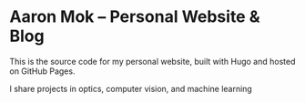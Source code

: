 # Aaron Mok – Personal Website & Blog

This is the source code for my personal website, built with Hugo and hosted on GitHub Pages.

I share projects in optics, computer vision, and machine learning
